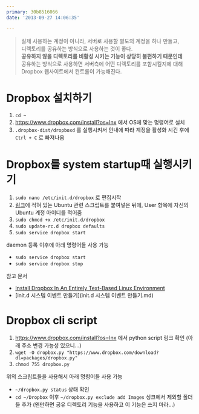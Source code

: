 ```yaml
---
primary: 30b8516066
date: '2013-09-27 14:06:35'

---
```


> 실제 사용하는 계정이 아니라, 서버로 사용할 별도의 계정을 하나 만들고,   
> 디렉토리를 공유하는 방식으로 사용하는 것이 좋다.   
> **공유하지 않을 디렉토리를 비활성 시키는 기능이 상당히 불편하기 때문인데**   
> 공유하는 방식으로 사용하면 서버측에 어떤 디렉토리를 포함시킬지에 대해 Dropbox 웹사이트에서 컨트롤이 가능해진다.

# Dropbox 설치하기

1. `cd ~`
1. <https://www.dropbox.com/install?os=lnx> 에서 OS에 맞는 명령어로 설치
1. `.dropbox-dist/dropboxd` 를 실행시켜서 안내에 따라 계정을 활성화 시킨 후에 `Ctrl + C` 로 빠져나옴


# Dropbox를 system startup때 실행시키기

1. `sudo nano /etc/init.d/dropbox` 로 편집시작
1. [링크](http://www.dropboxwiki.com/tips-and-tricks/install-dropbox-in-an-entirely-text-based-linux-environment)에 적혀 있는 Ubuntu 관련 스크립트를 붙여넣은 뒤에, User 항목에 자신의 Ubuntu 계정 아이디를 적어줌
1. `sudo chmod +x /etc/init.d/dropbox`
1. `sudo update-rc.d dropbox defaults`
1. `sudo service dropbox start`

daemon 등록 이후에 아래 명령어들 사용 가능

- `sudo service dropbox start`
- `sudo service dropbox stop`

참고 문서

- [Install Dropbox In An Entirely Text-Based Linux Environment](http://www.dropboxwiki.com/tips-and-tricks/install-dropbox-in-an-entirely-text-based-linux-environment)
- [init.d 시스템 이벤트 만들기](init.d 시스템 이벤트 만들기.md)

# Dropbox cli script

1. <https://www.dropbox.com/install?os=lnx> 에서 python script 링크 확인 (아래 주소 변경 가능성 있으니...)
1. `wget -O dropbox.py "https://www.dropbox.com/download?dl=packages/dropbox.py"` 
1. `chmod 755 dropbox.py`

위의 스크립트들을 사용해서 아래 명령어들 사용 가능

- `~/dropbox.py status` 상태 확인
- `cd ~/Dropbox` 이후 `~/dropbox.py exclude add Images` 싱크에서 제외할 폴더들 추가 (왠만하면 공유 디렉토리 기능을 사용하고 이 기능은 쓰지 마라...)